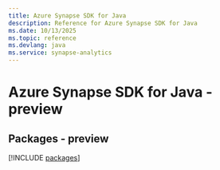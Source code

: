 ```yaml
---
title: Azure Synapse SDK for Java
description: Reference for Azure Synapse SDK for Java
ms.date: 10/13/2025
ms.topic: reference
ms.devlang: java
ms.service: synapse-analytics
---
```

# Azure Synapse SDK for Java - preview
## Packages - preview
[!INCLUDE [packages](synapse-index.md)]